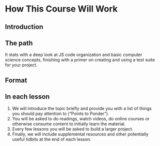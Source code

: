 # How This Course Will Work

## Introduction

## The path

It stats with a deep look at JS code organization and basic computer science
concepts, finishing with a primer on creating and using a test suite for your
project.

## Format

## In each lesson

1. We will introduce the topic briefly and provide you with a list of things
   you should pay attention to (“Points to Ponder”).
1. You will be asked to do readings, watch videos, do online courses or
   otherwise consume content to initially learn the material.
1. Every few lessons you will be asked to build a larger project.
1. Finally, we will include supplemental resources and other potentially useful
   tidbits at the end of each lesson.
